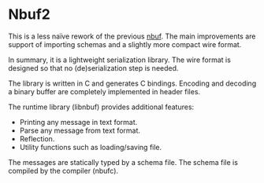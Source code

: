 # Nbuf2

This is a less naïve rework of the previous [nbuf](https://github.com/z-rui/nbuf).  The main improvements are support of importing schemas and a slightly more compact wire format.

In summary, it is a lightweight serialization library.  The wire format is designed so that no (de)serialization step is needed.

The library is written in C and generates C bindings.  Encoding and decoding a binary buffer are completely implemented in header files.

The runtime library (libnbuf) provides additional features:

- Printing any message in text format.
- Parse any message from text format.
- Reflection.
- Utility functions such as loading/saving file.

The messages are statically typed by a schema file.  The schema file is compiled by the compiler (nbufc).
